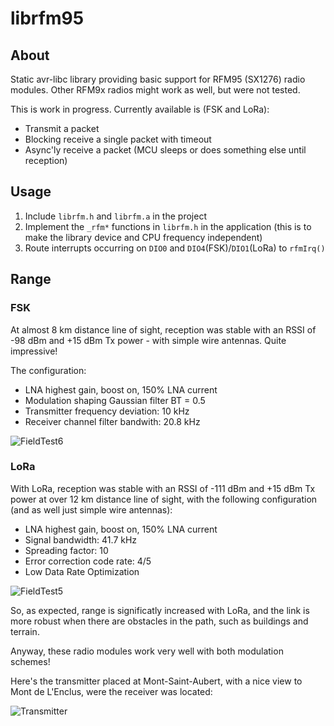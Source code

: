 # librfm95

## About

Static avr-libc library providing basic support for RFM95 (SX1276) radio modules.
Other RFM9x radios might work as well, but were not tested.  

This is work in progress. Currently available is (FSK and LoRa):

- Transmit a packet
- Blocking receive a single packet with timeout
- Async'ly receive a packet (MCU sleeps or does something else until reception) 

## Usage

1. Include `librfm.h` and `librfm.a` in the project
2. Implement the `_rfm*` functions in `librfm.h` in the application
(this is to make the library device and CPU frequency independent)
3. Route interrupts occurring on `DIO0` and `DIO4`(FSK)/`DIO1`(LoRa) to `rfmIrq()`

## Range

### FSK

At almost 8 km distance line of sight, reception was stable with an RSSI of -98 dBm 
and +15 dBm Tx power - with simple wire antennas. Quite impressive!

The configuration:

- LNA highest gain, boost on, 150% LNA current
- Modulation shaping Gaussian filter BT = 0.5
- Transmitter frequency deviation: 10 kHz
- Receiver channel filter bandwith: 20.8 kHz

![FieldTest6](https://github.com/user-attachments/assets/7ba77a8e-1384-40ab-b151-372788e90d88)

### LoRa

With LoRa, reception was stable with an RSSI of -111 dBm and +15 dBm Tx power at 
over 12 km distance line of sight, with the following configuration (and as well 
just simple wire antennas):

- LNA highest gain, boost on, 150% LNA current
- Signal bandwidth: 41.7 kHz
- Spreading factor: 10
- Error correction code rate: 4/5
- Low Data Rate Optimization

![FieldTest5](https://github.com/user-attachments/assets/7f1d0ec2-f95d-472f-9510-919c16c1f7f6)

So, as expected, range is significatly increased with LoRa, and the link is more robust 
when there are obstacles in the path, such as buildings and terrain.  

Anyway, these radio modules work very well with both modulation schemes!  

Here's the transmitter placed at Mont-Saint-Aubert, with a nice view to Mont de L'Enclus,
were the receiver was located:

![Transmitter](https://github.com/user-attachments/assets/5ef7898a-f510-4f30-ab93-302a0ff44af7)
